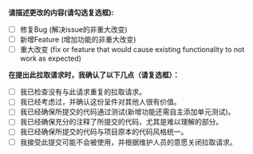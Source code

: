 **请描述更改的内容(请勾选复选框):**
- [ ] 修复Bug (解决issue的非重大改变)
- [ ] 新增Feature (增加功能的非重大改变)
- [ ] 重大改变 (fix or feature that would cause existing functionality to not work as expected)

**在提出此拉取请求时，我确认了以下几点（请复选框）：**

- [ ] 我已检查没有与此请求重复的拉取请求。
- [ ] 我已经考虑过，并确认这份呈件对其他人很有价值。
- [ ] 我已经确保所提交的代码通过测试(新增功能还需自主添加单元测试)。
- [ ] 我已经确保充分的注释了所提交的代码，尤其是难以理解的部分。
- [ ] 我已经确保所提交的代码与项目原本的代码风格统一。
- [ ] 我接受此提交可能不会被使用，并根据维护人员的意愿关闭拉取请求。